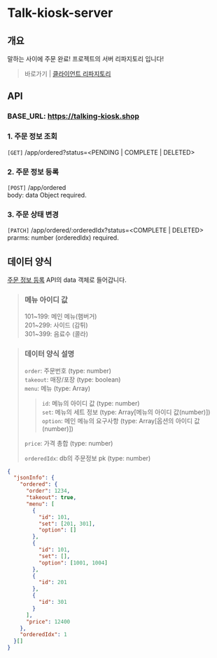 # Talk-kiosk-server

## 개요
말하는 사이에 주문 완료! 프로젝트의 서버 리파지토리 입니다!

> 바로가기 | [클라이언트 리파지토리](https://github.com/Fantastic5-Team/talk-kiosk-client)

## API
### BASE_URL: https://talking-kiosk.shop

### 1. 주문 정보 조회
  `[GET]` /app/ordered?status=<PENDING | COMPLETE | DELETED>
  
### 2. 주문 정보 등록
  `[POST]` /app/ordered\
  body: data Object required.
  
### 3. 주문 상태 변경
  `[PATCH]` /app/ordered/:orderedIdx?status=<COMPLETE | DELETED>\
  prarms: number (orderedIdx) required.

## 데이터 양식
[주문 정보 등록](#2-주문-정보-등록) API의 data 객체로 들어갑니다.

> ### 메뉴 아이디 값
> 101\~199: 메인 메뉴(햄버거)\
> 201\~299: 사이드 (감튀)\
> 301\~399: 음료수 (콜라)

> ### 데이터 양식 설명
> `order`: 주문번호 (type: number)\
> `takeout`: 매장/포장 (type: boolean)\
> `menu`: 메뉴 (type: Array)
>> `id`: 메뉴의 아이디 값 (type: number)\
>> `set`: 메뉴의 세트 정보 (type: Array[메뉴의 아이디 값(number)])\
>> `option`: 메인 메뉴의 요구사항 (type: Array[옵션의 아이디 값(number)])
>
> `price`: 가격 총합 (type: number)
>
> `orderedIdx`: db의 주문정보 pk (type: number)

```json
{
  "jsonInfo": {
    "ordered": {
      "order": 1234,
      "takeout": true,
      "menu": [
        {
          "id": 101,
          "set": [201, 301],
          "option": []
        },
        {
          "id": 101,
          "set": [],
          "option": [1001, 1004]
        },
        {
          "id": 201
        },
        {
          "id": 301
        }
      ],
      "price": 12400
    },
    "orderedIdx": 1
  }[]
}
```
